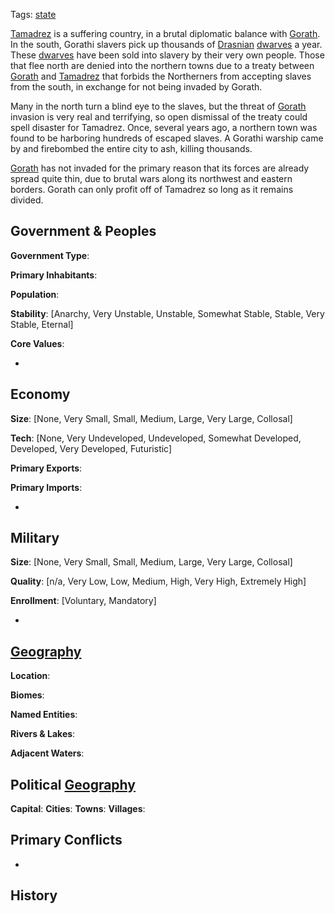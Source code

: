 Tags: [state](States)

[Tamadrez](Tamadrez) is a suffering country, in a brutal diplomatic balance with [Gorath](Gorath). In the south, Gorathi slavers pick up thousands of [Drasnian](Drasnian) [dwarves](Dwarves) a year. These [dwarves](Dwarves) have been sold into slavery by their very own people. Those that flee north are denied into the northern towns due to a treaty between [Gorath](Gorath) and [Tamadrez](Tamadrez) that forbids the Northerners from accepting slaves from the south, in exchange for not being invaded by Gorath. 

Many in the north turn a blind eye to the slaves, but the threat of [Gorath](Gorath) invasion is very real and terrifying, so open dismissal of the treaty could spell disaster for Tamadrez. Once, several years ago, a northern town was found to be harboring hundreds of escaped slaves. A Gorathi warship came by and firebombed the entire city to ash, killing thousands.

[Gorath](Gorath) has not invaded for the primary reason that its forces are already spread quite thin, due to brutal wars along its northwest and eastern borders. Gorath can only profit off of Tamadrez so long as it remains divided.

## Government & Peoples

**Government Type**:

**Primary Inhabitants**: 

**Population**: 

**Stability**: [Anarchy, Very Unstable, Unstable, Somewhat Stable, Stable, Very Stable, Eternal] 

**Core Values**: 

- 


## Economy

**Size**: [None, Very Small, Small, Medium, Large, Very Large, Collosal]

**Tech**: [None, Very Undeveloped, Undeveloped, Somewhat Developed, Developed, Very Developed, Futuristic] 

**Primary Exports**: 

**Primary Imports**: 

- 


## Military

**Size**: [None, Very Small, Small, Medium, Large, Very Large, Collosal]

**Quality**: [n/a, Very Low, Low, Medium, High, Very High, Extremely High]

**Enrollment**: [Voluntary, Mandatory]

- 


## [Geography](Geography)

**Location**: 

**Biomes**: 

**Named Entities**:

**Rivers & Lakes**: 

**Adjacent Waters**: 


## Political [Geography](Geography)

**Capital**: 
**Cities**: 
**Towns**: 
**Villages**: 


## Primary Conflicts

- 


## History

